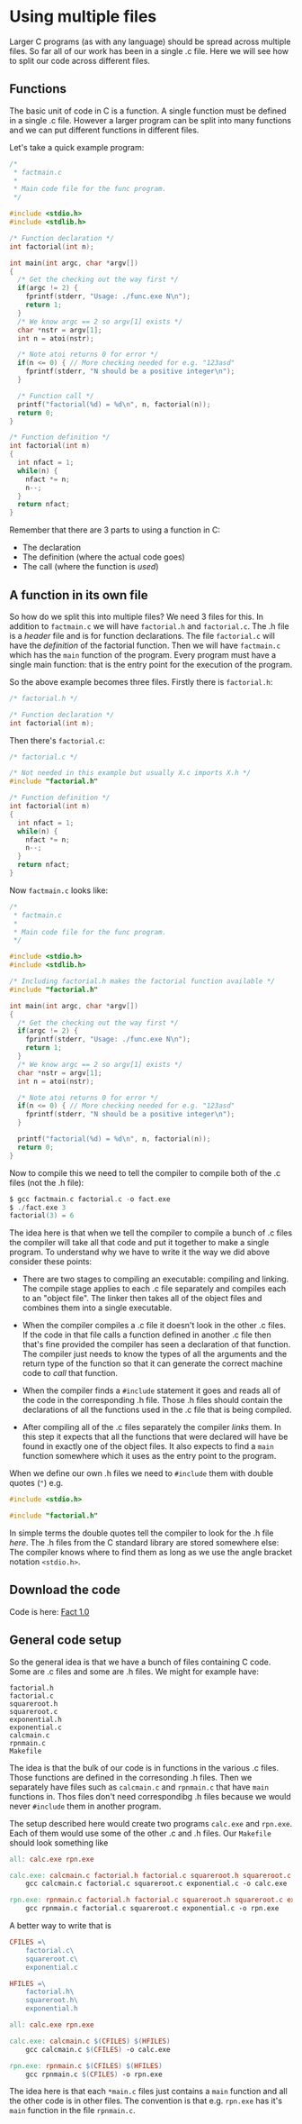 Using multiple files
====================

Larger C programs (as with any language) should be spread across multiple
files. So far all of our work has been in a single .c file. Here we will see
how to split our code across different files.

Functions
---------

The basic unit of code in C is a function. A single function must be defined
in a single .c file. However a larger program can be split into many functions
and we can put different functions in different files.

Let's take a quick example program:

~~~~ C
/*
 * factmain.c
 *
 * Main code file for the func program.
 */

#include <stdio.h>
#include <stdlib.h>

/* Function declaration */
int factorial(int n);

int main(int argc, char *argv[])
{
  /* Get the checking out the way first */
  if(argc != 2) {
    fprintf(stderr, "Usage: ./func.exe N\n");
    return 1;
  }
  /* We know argc == 2 so argv[1] exists */
  char *nstr = argv[1];
  int n = atoi(nstr);

  /* Note atoi returns 0 for error */
  if(n <= 0) { // More checking needed for e.g. "123asd"
    fprintf(stderr, "N should be a positive integer\n");
  }

  /* Function call */
  printf("factorial(%d) = %d\n", n, factorial(n));
  return 0;
}

/* Function definition */
int factorial(int n)
{
  int nfact = 1;
  while(n) {
    nfact *= n;
    n--;
  }
  return nfact;
}
~~~~

Remember that there are 3 parts to using a function in C:

  * The declaration
  * The definition (where the actual code goes)
  * The call (where the function is *used*)

A function in its own file
--------------------------

So how do we split this into multiple files? We need 3 files for this. In
addition to `factmain.c` we will have `factorial.h` and `factorial.c`. The .h
file is a *header* file and is for function declarations. The file
`factorial.c` will have the *definition* of the factorial function. Then we
will have `factmain.c` which has the `main` function of the program. Every
program must have a single main function: that is the entry point for the
execution of the program.

So the above example becomes three files. Firstly there is `factorial.h`:

~~~~ C
/* factorial.h */

/* Function declaration */
int factorial(int n);
~~~~

Then there's `factorial.c`:

~~~~ C
/* factorial.c */

/* Not needed in this example but usually X.c imports X.h */
#include "factorial.h"

/* Function definition */
int factorial(int n)
{
  int nfact = 1;
  while(n) {
    nfact *= n;
    n--;
  }
  return nfact;
}
~~~~

Now `factmain.c` looks like:

~~~~ C
/*
 * factmain.c
 *
 * Main code file for the func program.
 */

#include <stdio.h>
#include <stdlib.h>

/* Including factorial.h makes the factorial function available */
#include "factorial.h"

int main(int argc, char *argv[])
{
  /* Get the checking out the way first */
  if(argc != 2) {
    fprintf(stderr, "Usage: ./func.exe N\n");
    return 1;
  }
  /* We know argc == 2 so argv[1] exists */
  char *nstr = argv[1];
  int n = atoi(nstr);

  /* Note atoi returns 0 for error */
  if(n <= 0) { // More checking needed for e.g. "123asd"
    fprintf(stderr, "N should be a positive integer\n");
  }

  printf("factorial(%d) = %d\n", n, factorial(n));
  return 0;
}
~~~~

Now to compile this we need to tell the compiler to compile both of the .c
files (not the .h file):

~~~~ C
$ gcc factmain.c factorial.c -o fact.exe
$ ./fact.exe 3
factorial(3) = 6
~~~~

The idea here is that when we tell the compiler to compile a bunch of .c files
the compiler will take all that code and put it together to make a single
program. To understand why we have to write it the way we did above consider
these points:

  * There are two stages to compiling an executable: compiling and linking.
    The compile stage applies to each .c file separately and compiles each to
    an "object file". The linker then takes all of the object files and
    combines them into a single executable.

  * When the compiler compiles a .c file it doesn't look in the other .c
    files. If the code in that file calls a function defined in another .c
    file then that's fine provided the compiler has seen a declaration of that
    function. The compiler just needs to know the types of all the arguments
    and the return type of the function so that it can generate the correct
    machine code to *call* that function.

  * When the compiler finds a `#include` statement it goes and reads all of
    the code in the corresponding .h file. Those .h files should contain the
    declarations of all the functions used in the .c file that is being
    compiled.

  * After compiling all of the .c files separately the compiler *links* them.
    In this step it expects that all the functions that were declared will
    have be found in exactly one of the object files. It also expects to find
    a `main` function somewhere which it uses as the entry point to the
    program.

When we define our own .h files we need to `#include` them with double quotes
(`"`) e.g.

~~~~ C
#include <stdio.h>

#include "factorial.h"
~~~~

In simple terms the double quotes tell the compiler to look for the .h file
*here*. The .h files from the C standard library are stored somewhere else:
The compiler knows where to find them as long as we use the angle bracket
notation `<stdio.h>`.


Download the code
-----------------

Code is here: [Fact 1.0](examples/fact-1.0.zip)


General code setup
------------------

So the general idea is that we have a bunch of files containing C code. Some
are .c files and some are .h files. We might for example have:

~~~~
factorial.h
factorial.c
squareroot.h
squareroot.c
exponential.h
exponential.c
calcmain.c
rpnmain.c
Makefile
~~~~

The idea is that the bulk of our code is in functions in the various .c files.
Those functions are defined in the corresonding .h files. Then we separately
have files such as `calcmain.c` and `rpnmain.c` that have `main` functions in.
Thos files don't need correspondibg .h files because we would never `#include`
them in another program.

The setup described here would create two programs `calc.exe` and `rpn.exe`.
Each of them would use some of the other .c and .h files. Our `Makefile`
should look something like

~~~ Makefile
all: calc.exe rpn.exe

calc.exe: calcmain.c factorial.h factorial.c squareroot.h squareroot.c exponential.h exponential.c
	gcc calcmain.c factorial.c squareroot.c exponential.c -o calc.exe

rpn.exe: rpnmain.c factorial.h factorial.c squareroot.h squareroot.c exponential.h exponential.c
	gcc rpnmain.c factorial.c squareroot.c exponential.c -o rpn.exe
~~~

A better way to write that is

~~~ Makefile
CFILES =\
	factorial.c\
	squareroot.c\
	exponential.c

HFILES =\
	factorial.h\
	squareroot.h\
	exponential.h

all: calc.exe rpn.exe

calc.exe: calcmain.c $(CFILES) $(HFILES)
	gcc calcmain.c $(CFILES) -o calc.exe

rpn.exe: rpnmain.c $(CFILES) $(HFILES)
	gcc rpnmain.c $(CFILES) -o rpn.exe
~~~~

The idea here is that each `*main.c` files just contains a `main` function and
all the other code is in other files. The convention is that e.g. `rpn.exe`
has it's `main` function in the file `rpnmain.c`.


